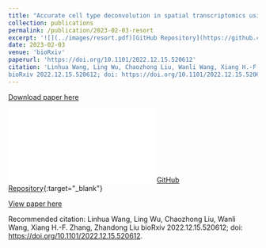 ```yaml
---
title: "Accurate cell type deconvolution in spatial transcriptomics using a batch effect-free strategy"
collection: publications
permalink: /publication/2023-02-03-resort
excerpt: '![](../images/resort.pdf)[GitHub Repository](https://github.com/LiuzLab/ReSort_manuscript){:target=&quot;_blank&quot;}'
date: 2023-02-03
venue: 'bioRxiv'
paperurl: 'https://doi.org/10.1101/2022.12.15.520612'
citation: 'Linhua Wang, Ling Wu, Chaozhong Liu, Wanli Wang, Xiang H.-F. Zhang, Zhandong Liu
bioRxiv 2022.12.15.520612; doi: https://doi.org/10.1101/2022.12.15.520612'
---
```

<a href='https://doi.org/10.1101/2022.12.15.520612'>Download paper here</a>

![](../images/resort.pdf)[GitHub Repository](https://github.com/LiuzLab/ReSort_manuscript){:target=&quot;_blank&quot;}

[View paper here](https://doi.org/10.1101/2022.12.15.520612)

Recommended citation: Linhua Wang, Ling Wu, Chaozhong Liu, Wanli Wang, Xiang H.-F. Zhang, Zhandong Liu
bioRxiv 2022.12.15.520612; doi: https://doi.org/10.1101/2022.12.15.520612.